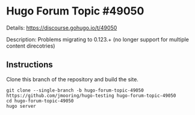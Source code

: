 # Hugo Forum Topic #49050

Details: <https://discourse.gohugo.io/t/49050>

Description: Problems migrating to 0.123.+ (no longer support for multiple content direcotries)

## Instructions

Clone this branch of the repository and build the site.

```text
git clone --single-branch -b hugo-forum-topic-49050 https://github.com/jmooring/hugo-testing hugo-forum-topic-49050
cd hugo-forum-topic-49050
hugo server
```
